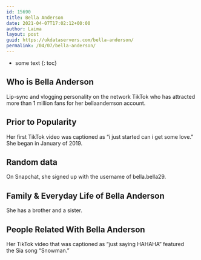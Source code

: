 ```yaml
---
id: 15690
title: Bella Anderson
date: 2021-04-07T17:02:12+00:00
author: Laima
layout: post
guid: https://ukdataservers.com/bella-anderson/
permalink: /04/07/bella-anderson/
---
```


* some text
{: toc}


## Who is Bella Anderson
                  
                  
                  
Lip-sync and vlogging personality on the network TikTok who has attracted more than 1 million fans for her bellaanderrson account. 
                  
              
            
              
            
                
                
                
## Prior to Popularity
                  
                  
                  
Her first TikTok video was captioned as &#8220;i just started can i get some love.&#8221; She began in January of 2019. 
                  
              
            
              
            
                
                
                
## Random data
                  
                  
                  
On Snapchat, she signed up with the username of bella.bella29. 
                  
              
            
              
            
                
                
                
## Family & Everyday Life of Bella Anderson
                  
                  
                  
She has a brother and a sister.
                  
              
            
              
            
                
                
                
## People Related With Bella Anderson
                  
                  
                  
Her TikTok video that was captioned as &#8220;just saying HAHAHA&#8221; featured the Sia song &#8220;Snowman.&#8221;
                  
              
            
              
            
                
              
            
              
              
            
            
              
            
          
          
          
